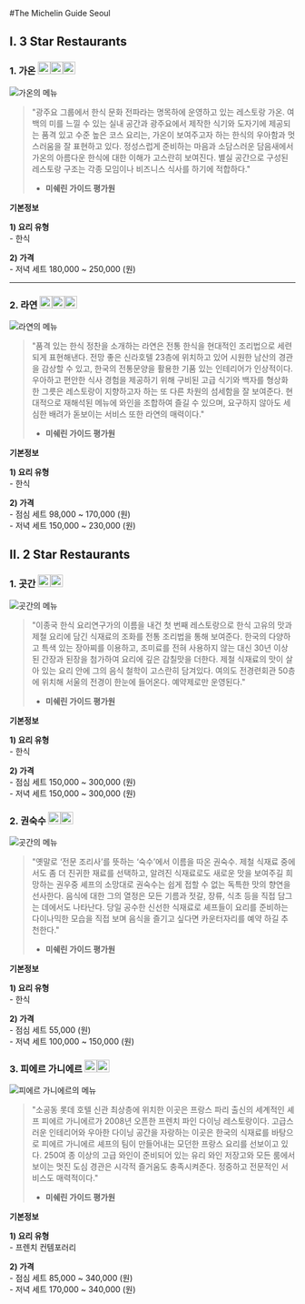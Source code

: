 #The Michelin Guide Seoul

## I. 3 Star Restaurants
### 1. 가온 <img src="http://www.elizabethonfood.com/files/Liesbeth%20Auerbach/image/michelinstar.jpg" height="22" width="22"><img src="http://www.elizabethonfood.com/files/Liesbeth%20Auerbach/image/michelinstar.jpg" height="22" width="22"><img src="http://www.elizabethonfood.com/files/Liesbeth%20Auerbach/image/michelinstar.jpg" height="22" width="22">
![가온의 메뉴](https://static.wixstatic.com/media/e3f9fb_33b4f9013e3e448988ea8a9ab41438b2~mv2_d_5515_3677_s_4_2.jpg/v1/fill/w_1128,h_522,al_c,q_85,usm_0.66_1.00_0.01/e3f9fb_33b4f9013e3e448988ea8a9ab41438b2~mv2_d_5515_3677_s_4_2.jpg)

> "광주요 그룹에서 한식 문화 전파라는 명목하에 운영하고 있는 레스토랑 가온. 여백의 미를 느낄 수 있는 실내 공간과 광주요에서 제작한 식기와 도자기에 제공되는 품격 있고 수준 높은 코스 요리는, 가온이 보여주고자 하는 한식의 우아함과 멋스러움을 잘 표현하고 있다. 정성스럽게 준비하는 마음과 소담스러운 담음새에서 가온의 아름다운 한식에 대한 이해가 고스란히 보여진다. 별실 공간으로 구성된 레스토랑 구조는 각종 모임이나 비즈니스 식사를 하기에 적합하다."
> - **미쉐린 가이드 평가원**

**기본정보**  

**1) 요리 유형**  
	- 한식 

**2) 가격**   
	- 저녁 세트 180,000 ~ 250,000 (원)

---

### 2. 라연 <img src="http://www.elizabethonfood.com/files/Liesbeth%20Auerbach/image/michelinstar.jpg" height="22" width="22"><img src="http://www.elizabethonfood.com/files/Liesbeth%20Auerbach/image/michelinstar.jpg" height="22" width="22"><img src="http://www.elizabethonfood.com/files/Liesbeth%20Auerbach/image/michelinstar.jpg" height="22" width="22">
![라연의 메뉴](http://cphoto.asiae.co.kr/listimglink/6/2014110513304638486_3.jpg)
> "품격 있는 한식 정찬을 소개하는 라연은 전통 한식을 현대적인 조리법으로 세련되게 표현해낸다. 전망 좋은 신라호텔 23층에 위치하고 있어 시원한 남산의 경관을 감상할 수 있고, 한국의 전통문양을 활용한 기품 있는 인테리어가 인상적이다. 우아하고 편안한 식사 경험을 제공하기 위해 구비된 고급 식기와 백자를 형상화한 그릇은 레스토랑이 지향하고자 하는 또 다른 차원의 섬세함을 잘 보여준다. 현대적으로 재해석된 메뉴에 와인을 조합하여 즐길 수 있으며, 요구하지 않아도 세심한 배려가 돋보이는 서비스 또한 라연의 매력이다."
> - **미쉐린 가이드 평가원**

**기본정보** 

**1) 요리 유형**  
	- 한식

**2) 가격**   
	- 점심 세트 98,000 ~ 170,000 (원)  
	- 저녁 세트 150,000 ~ 230,000 (원)


## II. 2 Star Restaurants
### 1. 곳간 <img src="http://www.elizabethonfood.com/files/Liesbeth%20Auerbach/image/michelinstar.jpg" height="22" width="22"><img src="http://www.elizabethonfood.com/files/Liesbeth%20Auerbach/image/michelinstar.jpg" height="22" width="22">
![곳간의 메뉴](http://modo.phinf.naver.net/20161108_29/1478565863344irDtJ_JPEG/mosahvPQmM.jpeg?type=f640_460)
> "이종국 한식 요리연구가의 이름을 내건 첫 번째 레스토랑으로 한식 고유의 맛과 제철 요리에 담긴 식재료의 조화를 전통 조리법을 통해 보여준다. 한국의 다양하고 특색 있는 장아찌를 이용하고, 조미료를 전혀 사용하지 않는 대신 30년 이상 된 간장과 된장을 첨가하여 요리에 깊은 감칠맛을 더한다. 제철 식재료의 맛이 살아 있는 요리 안에 그의 음식 철학이 고스란히 담겨있다. 여의도 전경련회관 50층에 위치해 서울의 전경이 한눈에 들어온다. 예약제로만 운영된다."
> - **미쉐린 가이드 평가원**

**기본정보** 

**1) 요리 유형**  
	- 한식

**2) 가격**   
	- 점심 세트 150,000 ~ 300,000 (원)   
	- 저녁 세트 150,000 ~ 300,000 (원)

### 2. 권숙수 <img src="http://www.elizabethonfood.com/files/Liesbeth%20Auerbach/image/michelinstar.jpg" height="22" width="22"><img src="http://www.elizabethonfood.com/files/Liesbeth%20Auerbach/image/michelinstar.jpg" height="22" width="22">
![곳간의 메뉴](http://www.kwonsooksoo.com/img/mpic04.jpg)
> "옛말로 ‘전문 조리사’를 뜻하는 ‘숙수’에서 이름을 따온 권숙수. 제철 식재료 중에서도 좀 더 진귀한 재료를 선택하고, 알려진 식재료로도 새로운 맛을 보여주길 희망하는 권우중 셰프의 소망대로 권숙수는 쉽게 접할 수 없는 독특한 맛의 향연을 선사한다. 음식에 대한 그의 열정은 모든 기름과 젓갈, 장류, 식초 등을 직접 담그는 데에서도 나타난다. 당일 공수한 신선한 식재료로 셰프들이 요리를 준비하는 다이나믹한 모습을 직접 보며 음식을 즐기고 싶다면 카운터자리를 예약 하길 추천한다."
> - **미쉐린 가이드 평가원**

**기본정보**  

**1) 요리 유형**  
	- 한식 

**2) 가격**   
	- 점심 세트 55,000 (원)    
	- 저녁 세트 100,000 ~ 150,000 (원)

### 3. 피에르 가니에르 <img src="http://www.elizabethonfood.com/files/Liesbeth%20Auerbach/image/michelinstar.jpg" height="22" width="22"><img src="http://www.elizabethonfood.com/files/Liesbeth%20Auerbach/image/michelinstar.jpg" height="22" width="22">
![피에르 가니에르의 메뉴](https://guide.michelin.co.kr/en/wp-content/uploads/sites/3/2016/11/롯데호텔서울_피에르-가니에르_도버솔-1030x687.jpg)
> "소공동 롯데 호텔 신관 최상층에 위치한 이곳은 프랑스 파리 출신의 세계적인 셰프 피에르 가니에르가 2008년 오픈한 프렌치 파인 다이닝 레스토랑이다. 고급스러운 인테리어와 우아한 다이닝 공간을 자랑하는 이곳은 한국의 식재료를 바탕으로 피에르 가니에르 셰프의 팀이 만들어내는 모던한 프랑스 요리를 선보이고 있다. 250여 종 이상의 고급 와인이 준비되어 있는 유리 와인 저장고와 모든 룸에서 보이는 멋진 도심 경관은 시각적 즐거움도 충족시켜준다. 정중하고 전문적인 서비스도 매력적이다."
> - **미쉐린 가이드 평가원**

**기본정보**  

**1) 요리 유형**  
	- 프렌치 컨템포러리 

**2) 가격**   
	- 점심 세트 85,000 ~ 340,000 (원)  
	- 저녁 세트 170,000 ~ 340,000 (원)  

